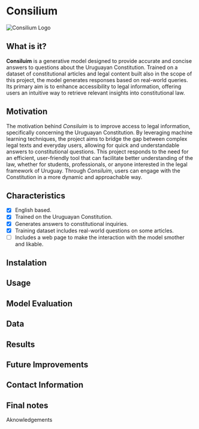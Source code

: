 # Consilium
![Consilium Logo](https://drive.google.com/file/d/1sS1WcZcWYP7FXScldgE7B1q0QX-mKJRW/view?usp=sharing)

## What is it?
__Consiluim__ is a generative model designed to provide accurate and concise answers to questions about the Uruguayan Constitution. Trained on a dataset of constitutional articles and legal content built also in the scope of this project, the model generates responses based on real-world queries. Its primary aim is to enhance accessibility to legal information, offering users an intuitive way to retrieve relevant insights into constitutional law.

## Motivation
The motivation behind _Consiluim_ is to improve access to legal information, specifically concerning the Uruguayan Constitution. By leveraging machine learning techniques, the project aims to bridge the gap between complex legal texts and everyday users, allowing for quick and understandable answers to constitutional questions. This project responds to the need for an efficient, user-friendly tool that can facilitate better understanding of the law, whether for students, professionals, or anyone interested in the legal framework of Uruguay. Through _Consiluim_, users can engage with the Constitution in a more dynamic and approachable way.

## Characteristics
- [x] English based.
- [x] Trained on the Uruguayan Constitution.
- [x] Generates answers to constitutional inquiries.
- [x] Training dataset includes real-world questions on some articles.
- [ ] Includes a web page to make the interaction with the model smother and likable.

## Instalation

## Usage

## Model Evaluation

## Data

## Results

## Future Improvements

## Contact Information

## Final notes
Aknowledgements
